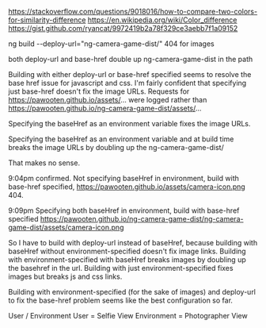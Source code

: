 https://stackoverflow.com/questions/9018016/how-to-compare-two-colors-for-similarity-difference
https://en.wikipedia.org/wiki/Color_difference
https://gist.github.com/ryancat/9972419b2a78f329ce3aebb7f1a09152

 ng build --deploy-url="ng-camera-game-dist/"
 404 for images

 both deploy-url and base-href double up ng-camera-game-dist in the path
 
 Building with either deploy-url or base-href specified seems to resolve the base href issue for javascript and css.
 I'm fairly confident that specifying just base-href doesn't fix the image URLs. Requests for https://pawooten.github.io/assets/... were logged rather than https://pawooten.github.io/ng-camera-game-dist/assets/...

 Specifying the baseHref as an environment variable fixes the image URLs.

Specifying the baseHref as an environment variable and at build time breaks the image URLs by doubling up the ng-camera-game-dist/

That makes no sense.

9:04pm confirmed. Not specifying baseHref in environment, build with base-href specified, https://pawooten.github.io/assets/camera-icon.png 404.

9:09pm Specifying both baseHref in environment, build with base-href specified
https://pawooten.github.io/ng-camera-game-dist/ng-camera-game-dist/assets/camera-icon.png

So I have to build with deploy-url instead of baseHref, because building with baseHref without environment-specified doesn't fix image links. Building with environment-specified with baseHref breaks images by doubling up the basehref in the url. Building with just environment-specified fixes images but breaks js and css links.

Building with environment-specified (for the sake of images) and deploy-url to fix the base-href problem seems like the best configuration so far.

User / Environment
User = Selfie View
Environment = Photographer View